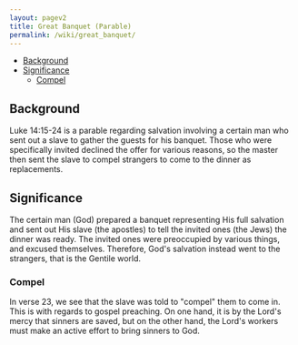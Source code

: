 ```yaml
---
layout: pagev2
title: Great Banquet (Parable)
permalink: /wiki/great_banquet/
---
```

- [Background](#background)
- [Significance](#significance)
  - [Compel](#compel)

## Background

Luke 14:15-24 is a parable regarding salvation involving a certain man who sent out a slave to gather the guests for his banquet. Those who were specifically invited declined the offer for various reasons, so the master then sent the slave to compel strangers to come to the dinner as replacements.

## Significance

The certain man (God) prepared a banquet representing His full salvation and sent out His slave (the apostles) to tell the invited ones (the Jews) the dinner was ready. The invited ones were preoccupied by various things, and excused themselves. Therefore, God's salvation instead went to the strangers, that is the Gentile world.

### Compel

In verse 23, we see that the slave was told to "compel" them to come in. This is with regards to gospel preaching. On one hand, it is by the Lord's mercy that sinners are saved, but on the other hand, the Lord's workers must make an active effort to bring sinners to God.